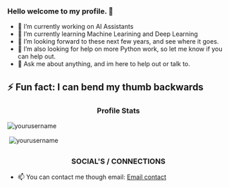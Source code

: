 ### Hello welcome to my profile. 👋

* 🔭 I’m currently working on AI Assistants
* 🌱 I’m currently learning Machine Learining and Deep Learning
* 👯 I’m looking forward to these next few years, and see where it goes.
* 🤔 I’m also looking for help on more Python work, so let me know if you can help out.
* 💬 Ask me about anything, and im here to help out or talk to.

## ⚡ Fun fact: I can bend my thumb backwards

<h3 align="center">Profile Stats</h3>

<p align="left"> <img src="https://komarev.com/ghpvc/?username=JohnPaul0403" alt="yourusername" /> </p>

<p>&nbsp;<img align="center" src="https://github-readme-stats.vercel.app/api?username=yourusername&show_icons=true" alt="yourusername" /></p>

## <h3 align="center">SOCIAL'S / CONNECTIONS</h3>

* 📫 You can contact me though email: [Email contact](johpar2004@gmail.com)
